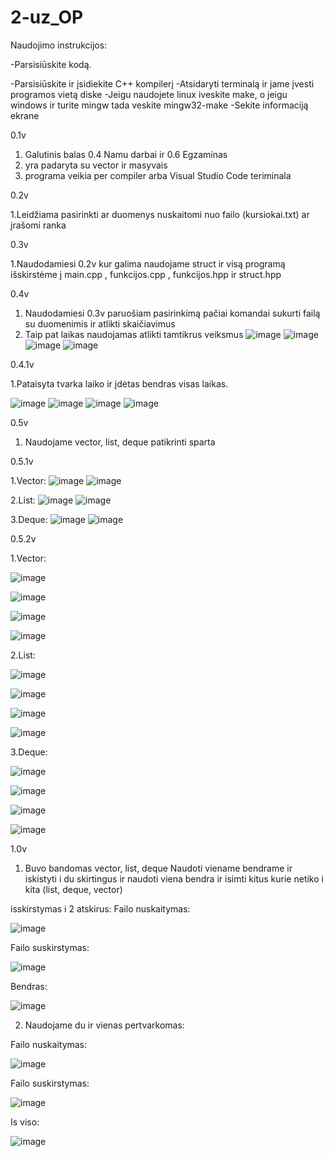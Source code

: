 # 2-uz_OP

Naudojimo instrukcijos:

-Parsisiūskite kodą.

-Parsisiūskite ir įsidiekite C++ kompilerį
-Atsidaryti terminalą ir jame įvesti programos vietą diske
-Jeigu naudojete linux iveskite make, o jeigu windows ir turite mingw tada veskite mingw32-make
-Sekite informaciją ekrane


0.1v
1. Galutinis balas 0.4 Namu darbai ir 0.6 Egzaminas
2. yra padaryta su vector ir masyvais
3. programa veikia per compiler arba Visual Studio Code teriminala

0.2v

1.Leidžiama pasirinkti ar duomenys nuskaitomi nuo failo (kursiokai.txt) ar įrašomi ranka

0.3v

1.Naudodamiesi 0.2v kur galima naudojame struct ir visą programą išskirstėme į main.cpp , funkcijos.cpp , funkcijos.hpp ir struct.hpp 

0.4v

1. Naudodamiesi 0.3v paruošiam pasirinkimą pačiai komandai sukurti failą su duomenimis ir atlikti skaičiavimus
2. Taip pat laikas naudojamas atlikti tamtikrus veiksmus
![image](https://user-images.githubusercontent.com/75576100/111757862-77272400-88a4-11eb-94a3-3d3cd69fd1a0.png)
![image](https://user-images.githubusercontent.com/75576100/111757970-96be4c80-88a4-11eb-94b5-24f53f42bda0.png)
![image](https://user-images.githubusercontent.com/75576100/111758021-a63d9580-88a4-11eb-99f5-a45e095f807e.png)
![image](https://user-images.githubusercontent.com/75576100/111762762-0c78e700-88aa-11eb-9956-dbb85173d165.png)


0.4.1v

1.Pataisyta tvarka laiko ir įdėtas bendras visas laikas.

![image](https://user-images.githubusercontent.com/75576100/111769594-14d52000-88b2-11eb-9f52-06a30626073e.png)
![image](https://user-images.githubusercontent.com/75576100/111769709-31715800-88b2-11eb-8a62-c72eb313f024.png)
![image](https://user-images.githubusercontent.com/75576100/111769754-3e8e4700-88b2-11eb-913e-047696a358ee.png)
![image](https://user-images.githubusercontent.com/75576100/111769874-61b8f680-88b2-11eb-8c6a-45a1f82d7ebd.png)

0.5v

1. Naudojame vector, list, deque patikrinti sparta

0.5.1v

1.Vector:
![image](https://user-images.githubusercontent.com/75576100/114917171-5237b980-9e2e-11eb-9146-2241517c2179.png)
![image](https://user-images.githubusercontent.com/75576100/114917415-962abe80-9e2e-11eb-9e42-9f673659ec4b.png)

2.List:
![image](https://user-images.githubusercontent.com/75576100/114917561-c3776c80-9e2e-11eb-847a-e361d499c3e2.png)
![image](https://user-images.githubusercontent.com/75576100/114917592-ceca9800-9e2e-11eb-8d9f-5abc3205daa4.png)

3.Deque:
![image](https://user-images.githubusercontent.com/75576100/114917696-e9047600-9e2e-11eb-9be4-8d90dcb6aa6e.png)
![image](https://user-images.githubusercontent.com/75576100/114917769-fd487300-9e2e-11eb-98f1-07ac474aeb31.png)

0.5.2v

1.Vector:

![image](https://user-images.githubusercontent.com/75576100/114997580-ac756080-9ea8-11eb-9911-3c32cf0d9743.png)

![image](https://user-images.githubusercontent.com/75576100/114997784-e34b7680-9ea8-11eb-96aa-50b09e3a8fab.png)

![image](https://user-images.githubusercontent.com/75576100/114997835-f3fbec80-9ea8-11eb-8ce4-2f35882aa61e.png)

![image](https://user-images.githubusercontent.com/75576100/114997917-0d9d3400-9ea9-11eb-9e95-0370ed1fc33c.png)

2.List:

![image](https://user-images.githubusercontent.com/75576100/114998556-c06d9200-9ea9-11eb-8f7c-3742297dda50.png)

![image](https://user-images.githubusercontent.com/75576100/114998606-ccf1ea80-9ea9-11eb-8c47-2dc064894af4.png)

![image](https://user-images.githubusercontent.com/75576100/114998674-dda26080-9ea9-11eb-9cbe-f4b02aed986b.png)

![image](https://user-images.githubusercontent.com/75576100/114998772-f3b02100-9ea9-11eb-93c9-e600e5b78792.png)

3.Deque:

![image](https://user-images.githubusercontent.com/75576100/114999237-543f5e00-9eaa-11eb-80d7-7caa80dcd1f9.png)

![image](https://user-images.githubusercontent.com/75576100/114999279-615c4d00-9eaa-11eb-8dd3-42186cd464aa.png)

![image](https://user-images.githubusercontent.com/75576100/114999323-6caf7880-9eaa-11eb-81e4-8217a0be9e96.png)

![image](https://user-images.githubusercontent.com/75576100/114999404-805adf00-9eaa-11eb-8bc2-b8c331cba1d7.png)


1.0v

1. Buvo bandomas vector, list, deque Naudoti viename bendrame ir iskistyti i du skirtingus ir naudoti viena bendra ir isimti kitus kurie netiko i kita (list, deque, vector)

isskirstymas i 2 atskirus:
Failo nuskaitymas:

![image](https://user-images.githubusercontent.com/75576100/115122893-1bdf7300-9fc3-11eb-9aab-851b48536b7a.png)


Failo suskirstymas:

![image](https://user-images.githubusercontent.com/75576100/115122904-2bf75280-9fc3-11eb-8b0b-b275cd72828b.png)


Bendras:

![image](https://user-images.githubusercontent.com/75576100/115122910-344f8d80-9fc3-11eb-90c9-3e08f952a024.png)


2. Naudojame du ir vienas pertvarkomas:

Failo nuskaitymas:

![image](https://user-images.githubusercontent.com/75576100/115123038-d40d1b80-9fc3-11eb-8199-50398d6aa817.png)

Failo suskirstymas:

![image](https://user-images.githubusercontent.com/75576100/115123048-de2f1a00-9fc3-11eb-84eb-950fab973650.png)

Is viso:

![image](https://user-images.githubusercontent.com/75576100/115123053-eb4c0900-9fc3-11eb-9de2-b2a27575065f.png)
